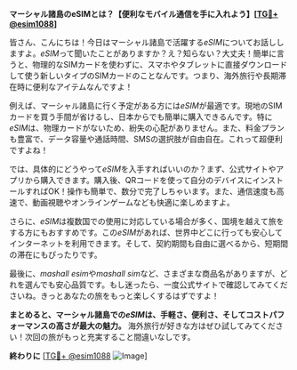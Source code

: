 **マーシャル諸島のeSIMとは？【便利なモバイル通信を手に入れよう】[[TG💪+ @esim1088](https://t.me/s/esim1088)]**

皆さん、こんにちは！今日はマーシャル諸島で活躍する*eSIM*についてお話ししますよ。*eSIM*って聞いたことがありますか？え？知らない？大丈夫！簡単に言うと、物理的なSIMカードを使わずに、スマホやタブレットに直接ダウンロードして使う新しいタイプのSIMカードのことなんです。つまり、海外旅行や長期滞在時に便利なアイテムなんですよ！

例えば、マーシャル諸島に行く予定がある方には*eSIM*が最適です。現地のSIMカードを買う手間が省けるし、日本からでも簡単に購入できるんです。特に*eSIM*は、物理カードがないため、紛失の心配がありません。また、料金プランも豊富で、データ容量や通話時間、SMSの選択肢が自由自在。これって超便利ですよね！

では、具体的にどうやって*eSIM*を入手すればいいのか？まず、公式サイトやアプリから購入できます。購入後、QRコードを使って自分のデバイスにインストールすればOK！操作も簡単で、数分で完了しちゃいます。また、通信速度も高速で、動画視聴やオンラインゲームなども快適に楽しめますよ。

さらに、*eSIM*は複数国での使用に対応している場合が多く、国境を越えて旅をする方にもおすすめです。この*eSIM*があれば、世界中どこに行っても安心してインターネットを利用できます。そして、契約期間も自由に選べるから、短期間の滞在にもぴったりです。

最後に、*mashall esim*や*mashall sim*など、さまざまな商品名がありますが、どれを選んでも安心品質です。もし迷ったら、一度公式サイトで確認してみてくださいね。きっとあなたの旅をもっと楽しくするはずですよ！

**まとめると、マーシャル諸島での*eSIM*は、手軽さ、便利さ、そしてコストパフォーマンスの高さが最大の魅力。** 海外旅行が好きな方はぜひ試してみてください！次回の旅がもっと充実すること間違いなしです。

**終わりに** [[TG💪+ @esim1088](https://t.me/s/esim1088) ![Image](https://i.postimg.cc/Y0z9fWf4/image.png)]